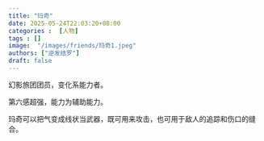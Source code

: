 ```yaml
---
title: "玛奇"
date: 2025-05-24T22:03:20+08:00
categories :  [人物]
tags : []
image:  "/images/friends/玛奇1.jpeg"
authors: ["逆发结罗"]
draft: false
---
```


幻影旅团团员，变化系能力者。

第六感超强，能力为辅助能力。

玛奇可以把气变成线状当武器，既可用来攻击，也可用于敌人的追踪和伤口的缝合。

<!--more-->
